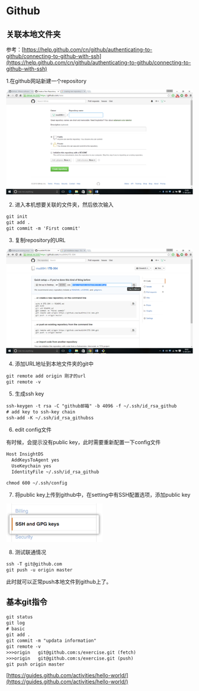 # Github

## 关联本地文件夹

参考：[https://help.github.com/cn/github/authenticating-to-github/connecting-to-github-with-ssh](https://help.github.com/cn/github/authenticating-to-github/connecting-to-github-with-ssh)

1.在github网站新建一个repository

![](../.gitbook/assets/image%20%2810%29.png)

2. 进入本机想要关联的文件夹，然后依次输入

```text
git init
git add .
git commit -m 'First commit'
```

3. 复制repository的URL

![](../.gitbook/assets/image%20%2826%29.png)

4. 添加URL地址到本地文件夹的git中

```text
git remote add origin 刚才的url
git remote -v
```

5. 生成ssh key

```text
ssh-keygen -t rsa -C "github邮箱" -b 4096 -f ~/.ssh/id_rsa_github
# add key to ssh-key chain
ssh-add -K ~/.ssh/id_rsa_githubss
```

6. edit config文件

有时候，会提示没有public key，此时需要重新配置一下config文件

```text
Host InsightDS
  AddKeysToAgent yes
  UseKeychain yes
  IdentityFile ~/.ssh/id_rsa_github
```

```text
chmod 600 ~/.ssh/config
```

7. 将public key上传到github中，在setting中有SSH配置选项，添加public key

![](../.gitbook/assets/image%20%2831%29.png)

8. 测试联通情况

```text
ssh -T git@github.com
git push -u origin master
```

此时就可以正常push本地文件到github上了。

## 基本git指令

```text
git status
git log
# basic
git add .
git commit -m "updata information"
git remote -v
>>>origin	git@github.com:s/exercise.git (fetch)
>>>origin	git@github.com:s/exercise.git (push)
git push origin master
```

[https://guides.github.com/activities/hello-world/](https://guides.github.com/activities/hello-world/)



